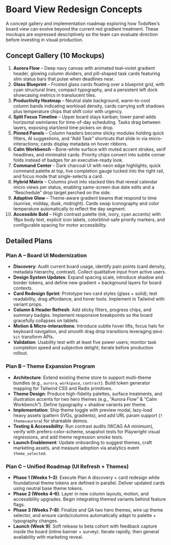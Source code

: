 # Board View Redesign Concepts

A concept gallery and implementation roadmap exploring how TodoNex’s board view can evolve beyond the current red gradient treatment. These mockups are expressed descriptively so the team can evaluate direction before investing in visual production.

## Concept Gallery (10 Mockups)

1. **Aurora Flow** – Deep navy canvas with animated teal–violet gradient header, glowing column dividers, and pill-shaped task cards featuring slim status bars that pulse when deadlines near.
2. **Glass Blueprint** – Frosted glass cards floating over a blueprint grid, with cyan structural lines, compact typography, and a persistent left dock showcasing metrics in translucent tiles.
3. **Productivity Heatmap** – Neutral slate background, warm-to-cool column bands indicating workload density, cards carrying soft shadows plus temperature chips that shift color with urgency.
4. **Split Focus Timeline** – Upper board stays kanban; lower panel adds horizontal swimlanes for time-of-day scheduling. Tasks drag between layers, exposing start/end time pickers on drop.
5. **Pinned Panels** – Column headers become sticky modules holding quick filters, AI suggestions, and “Add Task” shortcuts that slide in via micro-interactions; cards display metadata on hover ribbons.
6. **Calm Workbench** – Bone-white surface with muted accent strokes, serif headlines, and minimalist cards. Priority chips convert into subtle corner folds instead of badges for an executive-ready look.
7. **Command Center** – Dark charcoal UI with neon edge highlights, quick command palette at top, live completion gauge tucked into the right rail, and focus mode that single-selects a card.
8. **Hybrid Matrix** – Columns pivot into stacked tiles that reveal calendar micro views per status, enabling same-screen due date edits and a “Reschedule” drop target perched on the side.
9. **Adaptive Glow** – Theme-aware gradient beams that respond to time (sunrise, midday, dusk, midnight). Cards swap iconography and color temperature automatically to reflect the day segment.
10. **Accessible Bold** – High contrast palette (ink, ivory, cyan accents) with 18px body text, explicit icon labels, colorblind-safe priority markers, and configurable spacing for motor accessibility.

## Detailed Plans

### Plan A – Board UI Modernization
- **Discovery**: Audit current board usage, identify pain points (card density, metadata hierarchy, contrast). Collect qualitative input from active users.  
- **Design System Updates**: Expand spacing scale, introduce shadow and border tokens, and define new gradient + background layers for board contexts.  
- **Card Redesign Sprint**: Prototype two card styles (glass + solid); test readability, drag affordance, and hover tools. Implement in Tailwind with variant props.  
- **Column & Header Refresh**: Add sticky filters, progress chips, and summary badges. Implement responsive breakpoints so the board gracefully collapses on tablets.  
- **Motion & Micro-interactions**: Introduce subtle hover lifts, focus halo for keyboard navigation, and smooth drag drop transitions leveraging `@dnd-kit` transform APIs.  
- **Validation**: Usability test with at least five power users; monitor task completion speed and subjective delight; iterate before production rollout.

### Plan B – Theme Expansion Program
- **Architecture**: Extend existing theme store to support multi-theme bundles (e.g., `aurora`, `workspace`, `contrast`). Build token generator mapping for Tailwind CSS and Radix primitives.  
- **Theme Design**: Produce high-fidelity palettes, surface treatments, and illustration accents for two hero themes (e.g., “Aurora Flow” & “Calm Workbench”). Define typography + shadow variants per theme.  
- **Implementation**: Ship theme toggle with preview modal, lazy-load heavy assets (pattern SVGs, gradients), and add URL param support (`?theme=aurora`) for shareable demos.  
- **Testing & Accessibility**: Run contrast audits (WCAG AA minimum), verify with prefers-color-scheme, snapshot tests for Playwright visual regressions, and add theme regression smoke tests.  
- **Launch Enablement**: Update onboarding to suggest themes, craft marketing assets, and measure adoption via analytics event `theme_selected`.

### Plan C – Unified Roadmap (UI Refresh + Themes)
- **Phase 1 (Weeks 1–3)**: Execute Plan A discovery + card redesign while foundational theme tokens are defined in parallel. Deliver updated cards using neutral base theme tokens.  
- **Phase 2 (Weeks 4–6)**: Layer in new column layouts, motion, and accessibility upgrades. Begin integrating themed variants behind feature flags.  
- **Phase 3 (Weeks 7–8)**: Finalize and QA two hero themes, wire up theme selector, and ensure cards/columns automatically adapt to palette + typography changes.  
- **Launch (Week 9)**: Soft release to beta cohort with feedback capture inside the board (inline banner + survey). Iterate rapidly, then general availability with marketing reveal.
